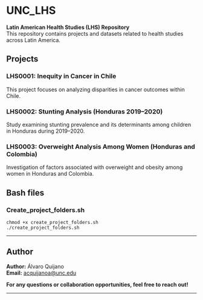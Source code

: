 # UNC_LHS

**Latin American Health Studies (LHS) Repository**  
This repository contains projects and datasets related to health studies across Latin America.

## Projects

### LHS0001: Inequity in Cancer in Chile  
This project focuses on analyzing disparities in cancer outcomes within Chile.

### LHS0002: Stunting Analysis (Honduras 2019–2020)  
Study examining stunting prevalence and its determinants among children in Honduras during 2019–2020.

### LHS0003: Overweight Analysis Among Women (Honduras and Colombia)  
Investigation of factors associated with overweight and obesity among women in Honduras and Colombia.

## Bash files

### Create_project_folders.sh
	
```
chmod +x create_project_folders.sh
./create_project_folders.sh
```

---

## Author

**Author:** Álvaro Quijano  
**Email:** acquijanoa@unc.edu  

**For any questions or collaboration opportunities, feel free to reach out!**

---
